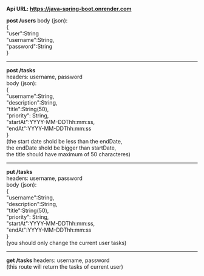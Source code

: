 <b>Api URL: https://java-spring-boot.onrender.com</b>


<b>post /users</b>
body (json):  
{  
    "user":String  
    "username":String,  
    "password":String  
}  
  
--------------------------
  
<b>post /tasks </b>  
headers: username, password   
body (json):  
{  
    "username":String,  
    "description":String,  
    "title":String(50),  
    "priority": String,  
    "startAt":YYYY-MM-DDThh:mm:ss,  
    "endAt":YYYY-MM-DDThh:mm:ss  
}   
(the start date shold be less than the endDate,   
the endDate shold be bigger than startDate,   
the title should have maximum of 50 characteres)   

--------------------------  
  
<b>put /tasks </b>  
headers: username, password   
body (json):  
{  
    "username":String,  
    "description":String,  
    "title":String(50),  
    "priority": String,  
    "startAt":YYYY-MM-DDThh:mm:ss,  
    "endAt":YYYY-MM-DDThh:mm:ss  
}   
(you should only change the current user tasks)  
  
--------------------------  
  
<b>get /tasks </b> 
headers: username, password    
(this route will return the tasks of current user)   
